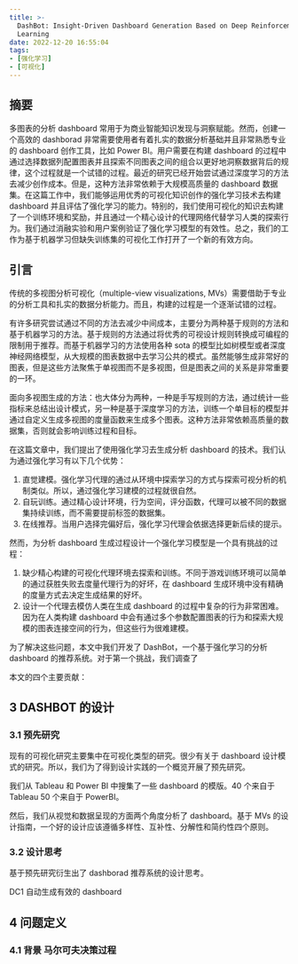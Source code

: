 ```yaml
---
title: >-
  DashBot: Insight-Driven Dashboard Generation Based on Deep Reinforcement
  Learning
date: 2022-12-20 16:55:04
tags:
- [强化学习]
- [可视化]
---
```


## 摘要
多图表的分析 dashboard 常用于为商业智能知识发现与洞察赋能。然而，创建一个高效的 dashborad 非常需要使用者有着扎实的数据分析基础并且非常熟悉专业的 dashboard 创作工具，比如 Power BI。用户需要在构建 dashboard 的过程中通过选择数据列配置图表并且探索不同图表之间的组合以更好地洞察数据背后的规律，这个过程就是一个试错的过程。最近的研究已经开始尝试通过深度学习的方法去减少创作成本。但是，这种方法非常依赖于大规模高质量的 dashboard 数据集。在这篇工作中，我们能够运用优秀的可视化知识创作的强化学习技术去构建 dashboard 并且评估了强化学习的能力。特别的，我们使用可视化的知识去构建了一个训练环境和奖励，并且通过一个精心设计的代理网络代替学习人类的探索行为。我们通过消融实验和用户案例验证了强化学习模型的有效性。总之，我们的工作为基于机器学习但缺失训练集的可视化工作打开了一个新的有效方向。

## 引言
传统的多视图分析可视化（multiple-view visualizations, MVs）需要借助于专业的分析工具和扎实的数据分析能力。而且，构建的过程是一个逐渐试错的过程。

有许多研究尝试通过不同的方法去减少中间成本，主要分为两种基于规则的方法和基于机器学习的方法。基于规则的方法通过将优秀的可视设计规则转换成可编程的限制用于推荐。而基于机器学习的方法使用各种 sota 的模型比如树模型或者深度神经网络模型，从大规模的图表数据中去学习公共的模式。虽然能够生成非常好的图表，但是这些方法聚焦于单视图而不是多视图，但是图表之间的关系是非常重要的一环。

面向多视图生成的方法：也大体分为两种，一种是手写规则的方法，通过统计一些指标来总结出设计模式，另一种是基于深度学习的方法，训练一个单目标的模型并通过自定义生成多视图的度量函数来生成多个图表。这种方法非常依赖高质量的数据集，否则就会影响训练过程和目标。

在这篇文章中，我们提出了使用强化学习去生成分析 dashboard 的技术。我们认为通过强化学习有以下几个优势：
1. 直觉建模。强化学习代理的通过从环境中探索学习的方式与探索可视分析的机制类似。所以，通过强化学习建模的过程就很自然。
2. 自玩训练。通过精心设计环境，行为空间，评分函数，代理可以被不同的数据集持续训练，而不需要提前标签的数据集。
3. 在线推荐。当用户选择完偏好后，强化学习代理会依据选择更新后续的提示。

然而，为分析 dashboard 生成过程设计一个强化学习模型是一个具有挑战的过程：
1. 缺少精心构建的可视化代理环境去探索和训练。不同于游戏训练环境可以简单的通过获胜失败去度量代理行为的好坏，在 dashboard 生成环境中没有精确的度量方式去决定生成结果的好坏。
2. 设计一个代理去模仿人类在生成 dashboard 的过程中复杂的行为非常困难。因为在人类构建 dashboard 中会有通过多个参数配置图表的行为和探索大规模的图表连接空间的行为，但这些行为很难建模。

为了解决这些问题，本文中我们开发了 DashBot，一个基于强化学习的分析 dashboard 的推荐系统。对于第一个挑战，我们调查了 

本文的四个主要贡献：

## 3 DASHBOT 的设计

### 3.1 预先研究
现有的可视化研究主要集中在可视化类型的研究。很少有关于 dashboard 设计模式的研究。所以，我们为了得到设计实践的一个概览开展了预先研究。

我们从 Tableau 和 Power BI 中搜集了一些 dashboard 的模版。40 个来自于 Tableau 50 个来自于 PowerBI。

然后，我们从视觉和数据呈现的方面两个角度分析了 dashboard。基于 MVs 的设计指南，一个好的设计应该遵循多样性、互补性、分解性和简约性四个原则。

### 3.2 设计思考
基于预先研究衍生出了 dashborad 推荐系统的设计思考。

DC1 自动生成有效的 dashboard

## 4 问题定义

### 4.1 背景 马尔可夫决策过程
